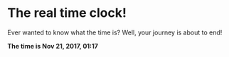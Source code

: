 # The real time clock!

Ever wanted to know what the time is? Well, your journey is about to end!

**The time is Nov 21, 2017, 01:17**